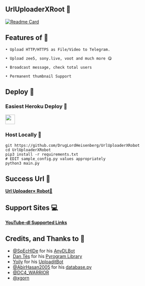 ## UrlUploaderXRoot 🤖

[![Readme Card](https://github-readme-stats.vercel.app/api/pin/?username=DrugLordHeisenberg&repo=UrlUploaderXRoot&theme=tokyonight)](https://github.com/DrugLordHeisenberg/UrlUploaderXRobot&bg_color=#24292F)

## Features of 🤖

```
• Upload HTTP/HTTPS as File/Video to Telegram.

• Upload zee5, sony.live, voot and much more 😋

• Broadcast message, check total users

• Permanent thumbnail Support
```

## Deploy 🚀

### Easiest Heroku Deploy 🤭

<p align="">
    <a href="https://heroku.com/deploy?template=https://github.com/DrugLordHeisenberg/newuplbot">
    <img height="30px" src="https://img.shields.io/badge/Deploy%20To%20Heroku-blueviolet?style=for-the-badge&logo=heroku">
  </a>

### Host Locally 🤕

```shell
git https://github.com/DrugLordHeisenberg/UrlUploaderXRobot
cd UrlUploaderXRobot
pip3 install -r requirements.txt
# EDIT sample_config.py values appropriately
python3 main.py
```

## Success Url 🤖
   **[Url Uploader× Robot🤖](https://telegram.me/UrlUploaderXRobot)**


## Support Sites 💻
   **[YouTube-dl Supported Links](https://ytdl-org.github.io/youtube-dl/supportedsites.html)**

## Credits, and Thanks to 👀

- [@SpEcHlDe](https://t.me/ThankTelegram) for his [AnyDLBot](https://telegram.dog/AnyDLBot)
- [Dan Tès](https://t.me/haskell) for his [Pyrogram Library](https://github.com/pyrogram/pyrogram)
- [Yoily](https://t.me/YoilyL) for his [UploaditBot](https://telegram.dog/UploaditBot)
- [@AbirHasan2005](https://t.me/AbirHasan2005) for his [database.py](https://github.com/AbirHasan2005/VideoCompress/blob/main/bot/database/database.py)
- [@DC4_WARRIOR](https://t.me/Space_X_bots)
- [@xgorn](https://t.me/xgorn)
